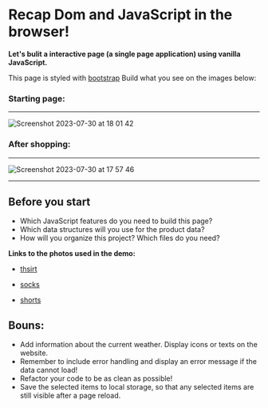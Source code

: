 # Recap Dom and JavaScript in the browser!

**Let's bulit a interactive page (a single page application) using vanilla JavaScript.**

This page is styled with [bootstrap](https://getbootstrap.com/docs/5.3/getting-started/introduction/)
Build what you see on the images below: 

### Starting page: 
--- 
![Screenshot 2023-07-30 at 18 01 42](https://github.com/BEAM-WD01-23/Recap-Dom-andJS/assets/43681554/94d24a9e-6b16-4d5e-ad07-7601e20c666a)

### After shopping: 
--- 
![Screenshot 2023-07-30 at 17 57 46](https://github.com/BEAM-WD01-23/Recap-Dom-andJS/assets/43681554/6c17fe7b-a9d8-4e56-884c-a8881c9a3f5b)

--- 
## Before you start

- Which JavaScript features do you need to build this page?
- Which data structures will you use for the product data?
- How will you organize this project? Which files do you need?


**Links to the photos used in the demo:** 
- [thsirt](https://unsplash.com/photos/Won79_9oUEk?utm_source=unsplash&utm_medium=referral&utm_content=creditShareLink)

- [socks](https://unsplash.com/photos/XMg8GBzNmgA?utm_source=unsplash&utm_medium=referral&utm_content=creditShareLink)

- [shorts](https://unsplash.com/photos/Hd4nlxLgIbA?utm_source=unsplash&utm_medium=referral&utm_content=creditShareLink)


## Bouns: 

- Add information about the current weather. Display icons or texts on the website.
- Remember to include error handling and display an error message if the data cannot load!
- Refactor your code to be as clean as possible!
- Save the selected items to local storage, so that any selected items are still visible after a page reload.
